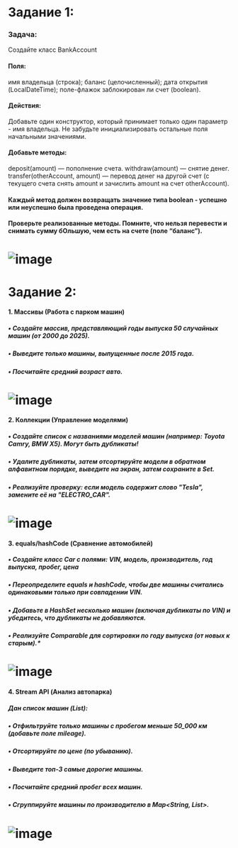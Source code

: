 # Задание 1:
### Задача:
Создайте класс BankAccount 
#### Поля:
имя владельца (строка);
баланс (целочисленный);
дата открытия (LocalDateTime);
поле-флажок заблокирован ли счет (boolean).
#### Действия:
Добавьте один конструктор, который принимает только один параметр - имя владельца. Не забудьте инициализировать остальные поля начальными значениями.
#### Добавьте методы:
deposit(amount) — пополнение счета.
withdraw(amount) — снятие денег.
transfer(otherAccount, amount) — перевод денег на другой счет (с текущего счета снять amount и зачислить amount на счет otherAccount).
#### Каждый метод должен возвращать значение типа boolean - успешно или неуспешно была проведена операция.
#### Проверьте реализованные методы. Помните, что нельзя перевести и снимать сумму бОльшую, чем есть на счете (поле “баланс”).
# **![image](https://github.com/user-attachments/assets/49d03e62-cb7b-490d-9c4d-7766708887d6)**

# Задание 2:
#### 1. Массивы (Работа с парком машин)
##### • Создайте массив, представляющий годы выпуска 50 случайных машин (от 2000 до 2025).
 ##### • Выведите только машины, выпущенные после 2015 года.
 ##### • Посчитайте средний возраст авто.
 # ![image](https://github.com/user-attachments/assets/77774f3e-b381-4f68-ad77-4697d324429d)

#### 2. Коллекции (Управление моделями)
##### • Создайте список с названиями моделей машин (например: Toyota Camry, BMW X5). Могут быть дубликаты!
 ##### • Удалите дубликаты, затем отсортируйте модели в обратном алфавитном порядке, выведите на экран, затем сохраните в Set.
 ##### • Реализуйте проверку: если модель содержит слово "Tesla", замените её на "ELECTRO_CAR".
 # ![image](https://github.com/user-attachments/assets/ec7bbdde-15c6-4e8d-afba-bdaa6307cd39)

#### 3. equals/hashCode (Сравнение автомобилей)
##### • Создайте класс Car с полями: VIN, модель, производитель, год выпуска, пробег, цена
##### • Переопределите equals и hashCode, чтобы две машины считались одинаковыми только при совпадении VIN.
 ##### • Добавьте в HashSet несколько машин (включая дубликаты по VIN) и убедитесь, что дубликаты не добавляются.
 ##### • Реализуйте Comparable<Car> для сортировки по году выпуска (от новых к старым).*
 # ![image](https://github.com/user-attachments/assets/3c58f043-00f9-45d5-a93f-d8c954b4f385)

#### 4. Stream API (Анализ автопарка)
##### Дан список машин (List<Car>):
 ##### • Отфильтруйте только машины с пробегом меньше 50_000 км (добавьте поле mileage).
 ##### • Отсортируйте по цене (по убыванию).
##### • Выведите топ-3 самые дорогие машины.
 ##### • Посчитайте средний пробег всех машин.
##### • Сгруппируйте машины по производителю в Map<String, List<Car>>.
# ![image](https://github.com/user-attachments/assets/a74b78b1-a8b2-4783-83c8-e569d150cb74)


